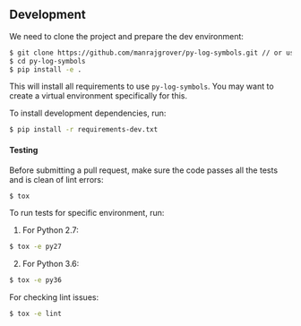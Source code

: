 ## Development

We need to clone the project and prepare the dev environment:

```bash
$ git clone https://github.com/manrajgrover/py-log-symbols.git // or using ssh: git@github.com:manrajgrover/py-log-symbols.git
$ cd py-log-symbols
$ pip install -e .
```

This will install all requirements to use `py-log-symbols`. You may want to create a virtual environment specifically for this.

To install development dependencies, run:

```bash
$ pip install -r requirements-dev.txt
```

#### Testing
Before submitting a pull request, make sure the code passes all the tests and is clean of lint errors:

```bash
$ tox
```

To run tests for specific environment, run:

1. For Python 2.7:

```bash
$ tox -e py27
```

2. For Python 3.6:

```bash
$ tox -e py36
```

For checking lint issues:

```bash
$ tox -e lint
```
